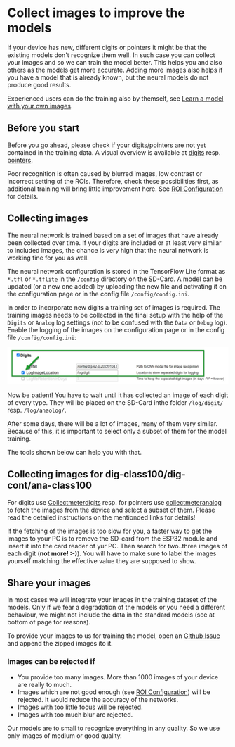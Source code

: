 # Collect images to improve the models
If your device has new, different digits or pointers it might be that the existing models don't recognize them well. In such case you can collect your images and so we can train the model better. This helps you and also others as the models get more accurate. Adding more images also helps if you have a model that is already known, but the neural models do not produce good results.

Experienced users can do the training also by themself, see [Learn a model with your own images](Learn-models-with-your-own-images.md). 

## Before you start
Before you go ahead, please check if your digits/pointers are not yet contained in the training data. A visual overview is available at [digits](https://jomjol.github.io/neural-network-digital-counter-readout) resp. [pointers](https://jomjol.github.io/neural-network-analog-needle-readout/).

Poor recognition is often caused by blurred images, low contrast or incorrect setting of the ROIs. Therefore, check these possibilities first, as additional training will bring little improvement here. See [ROI Configuration](ROI-Configuration.md) for details.

## Collecting images
The neural network is trained based on a set of images that have already been collected over time. If your digits are included or at least very similar to included images, the chance is very high that the neural network is working fine for you as well.

The neural network configuration is stored in the TensorFlow Lite format as `*.tfl` or `*.tflite` in the `/config` directory on the SD-Card. A model can be updated (or a new one added) by uploading the new file and activating it on the configuration page or in the config file `/config/config.ini`.

In order to incorporate new digits a training set of images is required. The training images needs to be collected in the final setup with the help of the `Digits` or `Analog` log settings (not to be confused with the `Data` or `Debug` log). Enable the logging of the images on the configuration page or in the config file `/config/config.ini`:

![](img/enable_log_image.jpg)

Now be patient! You have to wait until it has collected an image of each digit of every type. They wil lbe placed on the SD-Card inthe folder `/log/digit/` resp. `/log/anaolog/`.

After some days, there will be a lot of images, many of them very similar. Because of this, it is important to select only a subset of them for the model training.

The tools shown below can help you with that.

## Collecting images for dig-class100/dig-cont/ana-class100
For digits use [Collectmeterdigits](https://github.com/haverland/collectmeterdigits) resp. for pointers use [collectmeteranalog](https://github.com/haverland/collectmeteranalog) to fetch the images from the device and select a subset of them. Please read the detailed instructions on the mentionded links for details!

If the fetching of the images is too slow for you, a faster way to get the images to your PC is to remove the SD-card from the ESP32 module and insert it into the card reader of yur PC.
Then search for two..three images of each digit (**not more! :-)**). You will have to make sure to label the images yourself matching the effective value they are supposed to show. 


## Share your images
In most cases we will integrate your images in the training dataset of the models. Only if we fear a degradation of the models or you need a different behaviour, we might not include the data in the standard models (see at bottom of page for reasons).

To provide your images to us for training the model, open an [Github Issue](https://github.com/jomjol/AI-on-the-edge-device/issues/new/choose) and append the zipped images ito it.

### Images can be rejected if
* You provide too many images. More than 1000 images of your device are really to much. 
* Images which are not good enough (see [ROI Configuration](ROI-Configuration.md)) will be rejected. It would reduce the accuracy of the networks.
* Images with too little focus will be rejected. 
* Images with too much blur are rejected.

Our models are to small to recognize everything in any quality. So we use only images of medium or good quality.
